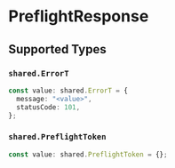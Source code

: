 # PreflightResponse


## Supported Types

### `shared.ErrorT`

```typescript
const value: shared.ErrorT = {
  message: "<value>",
  statusCode: 101,
};
```

### `shared.PreflightToken`

```typescript
const value: shared.PreflightToken = {};
```

